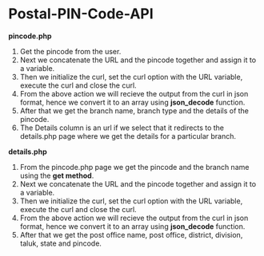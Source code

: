 # Postal-PIN-Code-API
**pincode.php**
1) Get the pincode from the user.
2) Next we concatenate the URL and the pincode together and assign it to a variable.
3) Then we initialize the curl, set the curl option with the URL variable, execute the curl and close the curl.
4) From the above action we will recieve the output from the curl in json format, hence we convert it to an array using **json_decode** function.
5) After that we get the branch name, branch type  and the details of the pincode.
6) The Details column is an url if we select that it redirects to the details.php page where we get the details for a particular branch.

**details.php**
1) From the pincode.php page we get the pincode and the branch name using the **get method**.
2) Next we concatenate the URL and the pincode together and assign it to a variable.
3) Then we initialize the curl, set the curl option with the URL variable, execute the curl and close the curl.
4) From the above action we will recieve the output from the curl in json format, hence we convert it to an array using **json_decode** function.
5) After that we get the post office name, post office, district, division, taluk, state and pincode.
